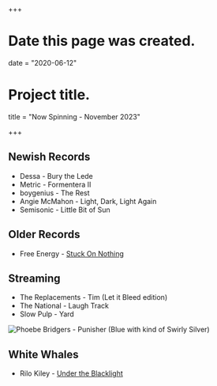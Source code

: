 +++
# Date this page was created.
date = "2020-06-12"

# Project title.
title = "Now Spinning - November 2023"

+++

## Newish Records

* Dessa - Bury the Lede
* Metric - Formentera II
* boygenius - The Rest
* Angie McMahon - Light, Dark, Light Again
* Semisonic - Little Bit of Sun

## Older Records
* Free Energy - [Stuck On Nothing](https://www.discogs.com/Free-Energy-Stuck-On-Nothing/release/2260616)


## Streaming

* The Replacements - Tim (Let it Bleed edition)
* The National - Laugh Track
* Slow Pulp - Yard

![Phoebe Bridgers - Punisher (Blue with kind of Swirly Silver)](/img/punisher.jpg)

## White Whales
* Rilo Kiley - [Under the Blacklight](https://www.discogs.com/Rilo-Kiley-Under-The-Blacklight/release/3077280)



